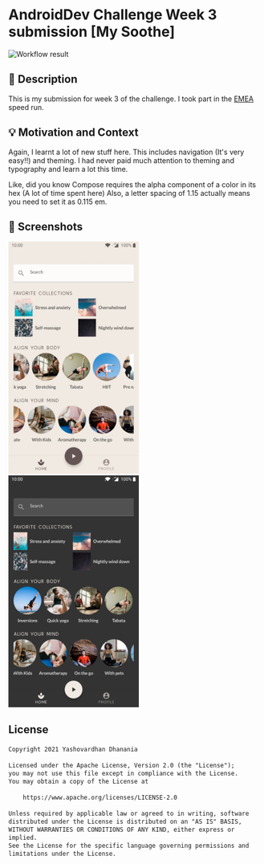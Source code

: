 # AndroidDev Challenge Week 3 submission [My Soothe]

<!--- Replace <OWNER> with your Github Username and <REPOSITORY> with the name of your repository. -->
<!--- You can find both of these in the url bar when you open your repository in github. -->
![Workflow result](https://github.com/yashovardhan99/AndroidDev-Challenge-Week-3/workflows/Check/badge.svg)

## :scroll: Description

This is my submission for week 3 of the challenge. I took part in
the [EMEA](https://github.com/android/android-dev-challenge-compose/blob/assets/MySoothe.zip) speed
run.

## :bulb: Motivation and Context

<!--- Optionally point readers to interesting parts of your submission. -->
<!--- What are you especially proud of? -->
Again, I learnt a lot of new stuff here. This includes navigation (It's very easy!!) and theming. I
had never paid much attention to theming and typography and learn a lot this time.

Like, did you know Compose requires the alpha component of a color in its hex (A lot of time spent
here)
Also, a letter spacing of 1.15 actually means you need to set it as 0.115 em.

## :camera_flash: Screenshots

<!-- You can add more screenshots here if you like -->
<img src="/results/screenshot_1.png" width="260">&emsp;<img src="/results/screenshot_2.png" width="260">

## License

```
Copyright 2021 Yashovardhan Dhanania

Licensed under the Apache License, Version 2.0 (the "License");
you may not use this file except in compliance with the License.
You may obtain a copy of the License at

    https://www.apache.org/licenses/LICENSE-2.0

Unless required by applicable law or agreed to in writing, software
distributed under the License is distributed on an "AS IS" BASIS,
WITHOUT WARRANTIES OR CONDITIONS OF ANY KIND, either express or implied.
See the License for the specific language governing permissions and
limitations under the License.
```
